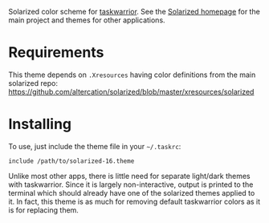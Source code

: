 Solarized color scheme for [taskwarrior](http://taskwarrior.org/).  See the [Solarized homepage](http://ethanschoonover.com/solarized) for the main project and themes for other applications.

Requirements
============

This theme depends on `.Xresources` having color definitions from the main solarized repo: https://github.com/altercation/solarized/blob/master/xresources/solarized

Installing
==========

To use, just include the theme file in your `~/.taskrc`:

```
include /path/to/solarized-16.theme
```

Unlike most other apps, there is little need for separate light/dark themes with taskwarrior. Since it is largely non-interactive, output is printed to the terminal which should already have one of the solarized themes applied to it.  In fact, this theme is as much for removing default taskwarrior colors as it is for replacing them.


